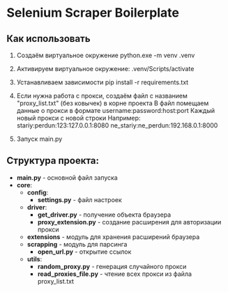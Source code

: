# Selenium Scraper Boilerplate

## Как использовать

1. Создаём виртуальное окружение
python.exe -m venv .venv

2. Активируем виртуальное окружение:
.venv/Scripts/activate

3. Устанавливаем зависимости
pip install -r requirements.txt

4. Если нужна работа с прокси, создаём файл с названием "proxy_list.txt" (без ковычек) в корне проекта
В файл помещаем данные о прокси в формате username:password:host:port
Каждый новый прокси с новой строки
Например:
stariy:perdun:123:127.0.0.1:8080
ne_stariy:ne_perdun:192.168.0.1:8000

5. Запуск main.py


## Структура проекта:
- **main.py** - основной файл запуска
- **core**:
  - **config**:
    - **settings.py** - файл настроек
  - **driver**:
    - **get_driver.py** - получение объекта браузера
    - **proxy_extension.py** - создание расширения для авторизации прокси
  - **extensions** - модуль для хранения расширений браузера
  - **scrapping** - модуль для парсинга
    - **open_url.py** - открытие ссылок
  - **utils**:
    - **random_proxy.py** - генерация случайного прокси 
    - **read_proxies_file.py** - чтение всех прокси из файла proxy_list.txt